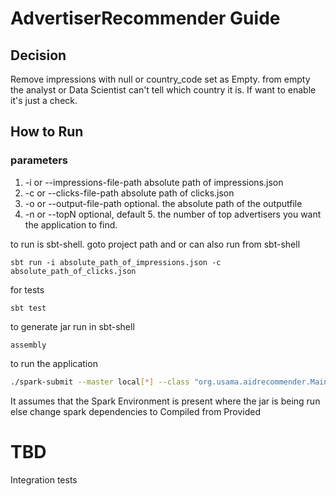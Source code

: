 # AdvertiserRecommender Guide
## Decision 
Remove impressions with null or country_code set as Empty. from empty the analyst or Data Scientist can't tell which country it is. 
If want to enable it's just a check.

## How to Run
### parameters 
1) -i or --impressions-file-path absolute path of impressions.json
2) -c or --clicks-file-path absolute path of clicks.json
3) -o or --output-file-path optional. the absolute path of the outputfile
4) -n or --topN optional, default 5. the number of top advertisers you want the application to find.  
 
to run is sbt-shell. goto project path and or can also run from sbt-shell 
```sbtshell
sbt run -i absolute_path_of_impressions.json -c absolute_path_of_clicks.json
```

for tests
```sbtshell
sbt test
```

to generate jar run in sbt-shell
```sbtshell
assembly
```
 
to run the application
```bash 
./spark-submit --master local[*] --class "org.usama.aidrecommender.Main" asbolute_path_to_AdvertiserRecommender.jar -i impressions.json -c clicks.json
```
It assumes that the Spark Environment is present where the jar is being run else change spark dependencies to Compiled from Provided

# TBD
Integration tests
